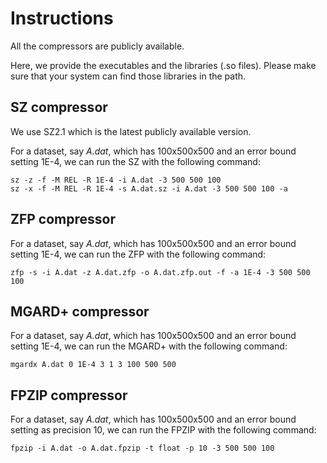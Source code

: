 # Instructions

All the compressors are publicly available.

Here, we provide the executables and the libraries (.so files). Please make sure that your system can find those libraries in the path.

## SZ compressor

We use SZ2.1 which is the latest publicly available version.

For a dataset, say *A.dat*, which has 100x500x500 and an error bound setting 1E-4, we can run the SZ with the following command:
```
sz -z -f -M REL -R 1E-4 -i A.dat -3 500 500 100
sz -x -f -M REL -R 1E-4 -s A.dat.sz -i A.dat -3 500 500 100 -a
```


## ZFP compressor

For a dataset, say *A.dat*, which has 100x500x500 and an error bound setting 1E-4, we can run the ZFP with the following command:
```
zfp -s -i A.dat -z A.dat.zfp -o A.dat.zfp.out -f -a 1E-4 -3 500 500 100
```

## MGARD+ compressor

For a dataset, say *A.dat*, which has 100x500x500 and an error bound setting 1E-4, we can run the MGARD+ with the following command:
```
mgardx A.dat 0 1E-4 3 1 3 100 500 500
```


## FPZIP compressor

For a dataset, say *A.dat*, which has 100x500x500 and an error bound setting as precision 10, we can run the FPZIP with the following command:
```
fpzip -i A.dat -o A.dat.fpzip -t float -p 10 -3 500 500 100
```


